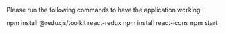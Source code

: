 Please run the following commands to have the application working:

npm install @reduxjs/toolkit react-redux
npm install react-icons
npm start
